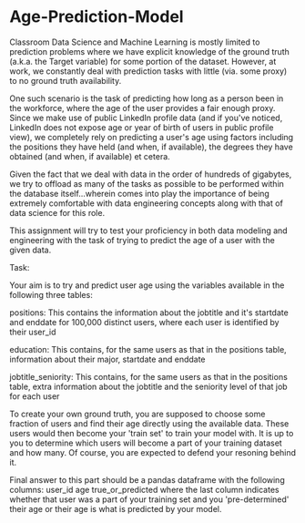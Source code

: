 # Age-Prediction-Model

Classroom Data Science and Machine Learning is mostly limited to prediction problems where we have explicit knowledge of the ground truth (a.k.a. the Target variable) for some portion of the dataset. However, at work, we constantly deal with prediction tasks with little (via. some proxy) to no ground truth availability.

One such scenario is the task of predicting how long as a person been in the workforce, where the age of the user provides a fair enough proxy. Since we make use of public LinkedIn profile data (and if you've noticed, LinkedIn does not expose age or year of birth of users in public profile view), we completely rely on predicting a user's age using factors including the positions they have held (and when, if available), the degrees they have obtained (and when, if available) et cetera.

Given the fact that we deal with data in the order of hundreds of gigabytes, we try to offload as many of the tasks as possible to be performed within the database itself...wherein comes into play the importance of being extremely comfortable with data engineering concepts along with that of data science for this role.

This assignment will try to test your proficiency in both data modeling and engineering with the task of trying to predict the age of a user with the given data. 

Task:

Your aim is to try and predict user age using the variables available in the following three tables:

positions: This contains the information about the jobtitle and it's startdate and enddate for 100,000 distinct users, where each user is identified by their user_id

education: This contains, for the same users as that in the positions table, information about their major, startdate and enddate

jobtitle_seniority: This contains, for the same users as that in the positions table, extra information about the jobtitle and the seniority level of that job for each user


To create your own ground truth, you are supposed to choose some fraction of users and find their age directly using the available data. These users would then become your 'train set' to train your model with. It is up to you to determine which users will become a part of your training dataset and how many. Of course, you are expected to defend your resoning behind it.

Final answer to this part should be a pandas dataframe with the following columns: user_id age true_or_predicted where the last column indicates whether that user was a part of your training set and you 'pre-determined' their age or their age is what is predicted by your model.
